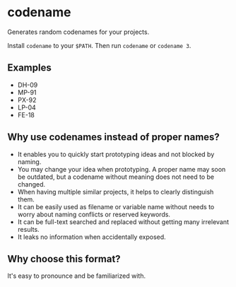 # codename
Generates random codenames for your projects.

Install `codename` to your `$PATH`. Then run `codename` or `codename 3`.

## Examples
- DH-09
- MP-91
- PX-92
- LP-04
- FE-18

## Why use codenames instead of proper names?
- It enables you to quickly start prototyping ideas and not blocked by naming.
- You may change your idea when prototyping. A proper name may soon be outdated, but a codename without meaning does not need to be changed.
- When having multiple similar projects, it helps to clearly distinguish them.
- It can be easily used as filename or variable name without needs to worry about naming conflicts or reserved keywords.
- It can be full-text searched and replaced without getting many irrelevant results.
- It leaks no information when accidentally exposed.

## Why choose this format?
It's easy to pronounce and be familiarized with.
